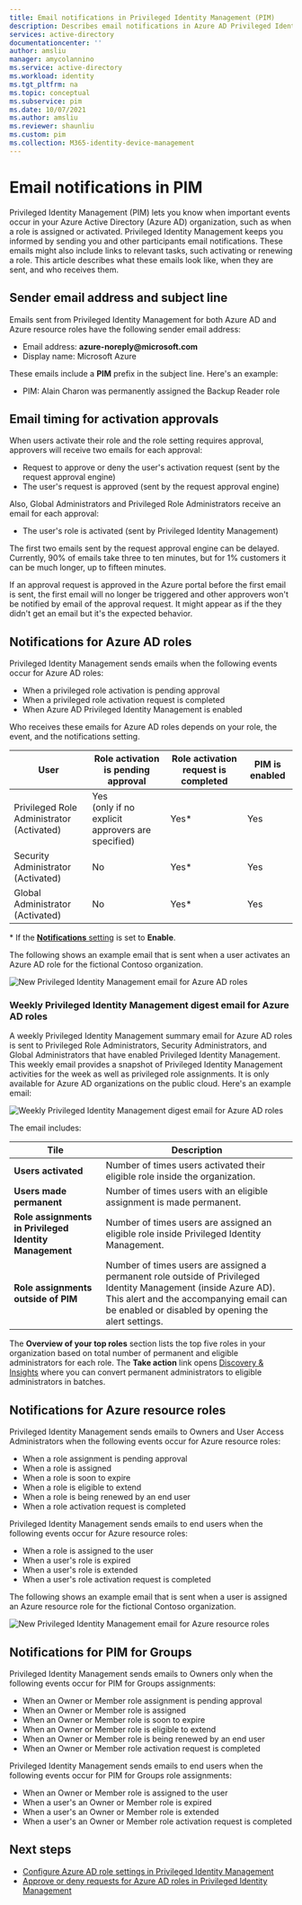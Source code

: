 ```yaml
---
title: Email notifications in Privileged Identity Management (PIM)
description: Describes email notifications in Azure AD Privileged Identity Management (PIM).
services: active-directory
documentationcenter: ''
author: amsliu
manager: amycolannino
ms.service: active-directory
ms.workload: identity
ms.tgt_pltfrm: na
ms.topic: conceptual
ms.subservice: pim
ms.date: 10/07/2021
ms.author: amsliu
ms.reviewer: shaunliu
ms.custom: pim
ms.collection: M365-identity-device-management
---
```


# Email notifications in PIM

Privileged Identity Management (PIM) lets you know when important events occur in your Azure Active Directory (Azure AD) organization, such as when a role is assigned or activated. Privileged Identity Management keeps you informed by sending you and other participants email notifications. These emails might also include links to relevant tasks, such activating or renewing a role. This article describes what these emails look like, when they are sent, and who receives them.

## Sender email address and subject line

Emails sent from Privileged Identity Management for both Azure AD and Azure resource roles have the following sender email address:

- Email address:  **azure-noreply\@microsoft.com**
- Display name: Microsoft Azure

These emails include a **PIM** prefix in the subject line. Here's an example:

- PIM: Alain Charon was permanently assigned the Backup Reader role

## Email timing for activation approvals

When users activate their role and the role setting requires approval, approvers will receive two emails for each approval:

- Request to approve or deny the user's activation request (sent by the request approval engine)
- The user's request is approved (sent by the request approval engine)

Also, Global Administrators and Privileged Role Administrators receive an email for each approval:

- The user's role is activated (sent by Privileged Identity Management)

The first two emails sent by the request approval engine can be delayed. Currently, 90% of emails take three to ten minutes, but for 1% customers it can be much longer, up to fifteen minutes.

If an approval request is approved in the Azure portal before the first email is sent, the first email will no longer be triggered and other approvers won't be notified by email of the approval request. It might appear as if the they didn't get an email but it's the expected behavior.

## Notifications for Azure AD roles

Privileged Identity Management sends emails when the following events occur for Azure AD roles:

- When a privileged role activation is pending approval
- When a privileged role activation request is completed
- When Azure AD Privileged Identity Management is enabled

Who receives these emails for Azure AD roles depends on your role, the event, and the notifications setting.

| User | Role activation is pending approval | Role activation request is completed | PIM is enabled |
| --- | --- | --- | --- |
| Privileged Role Administrator</br>(Activated) | Yes</br>(only if no explicit approvers are specified) | Yes* | Yes |
| Security Administrator</br>(Activated) | No | Yes* | Yes |
| Global Administrator</br>(Activated) | No | Yes* | Yes |

\* If the [**Notifications** setting](pim-how-to-change-default-settings.md) is set to **Enable**.

The following shows an example email that is sent when a user activates an Azure AD role for the fictional Contoso organization.

![New Privileged Identity Management email for Azure AD roles](./media/pim-email-notifications/email-directory-new.png)

### Weekly Privileged Identity Management digest email for Azure AD roles

A weekly Privileged Identity Management summary email for Azure AD roles is sent to Privileged Role Administrators, Security Administrators, and Global Administrators that have enabled Privileged Identity Management. This weekly email provides a snapshot of Privileged Identity Management activities for the week as well as privileged role assignments. It is only available for Azure AD organizations on the public cloud. Here's an example email:

![Weekly Privileged Identity Management digest email for Azure AD roles](./media/pim-email-notifications/email-directory-weekly.png)

The email includes:

| Tile | Description |
| --- | --- |
| **Users activated** | Number of times users activated their eligible role inside the organization. |
| **Users made permanent** | Number of times users with an eligible assignment is made permanent. |
| **Role assignments in Privileged Identity Management** | Number of times users are assigned an eligible role inside Privileged Identity Management. |
| **Role assignments outside of PIM** | Number of times users are assigned a permanent role outside of Privileged Identity Management (inside Azure AD). This alert and the accompanying email can be enabled or disabled by opening the alert settings. |

The **Overview of your top roles** section lists the top five roles in your organization based on total number of permanent and eligible administrators for each role. The **Take action** link opens [Discovery & Insights](pim-security-wizard.md) where you can convert permanent administrators to eligible administrators in batches.

## Notifications for Azure resource roles

Privileged Identity Management sends emails to Owners and User Access Administrators when the following events occur for Azure resource roles:

- When a role assignment is pending approval
- When a role is assigned
- When a role is soon to expire
- When a role is eligible to extend
- When a role is being renewed by an end user
- When a role activation request is completed

Privileged Identity Management sends emails to end users when the following events occur for Azure resource roles:

- When a role is assigned to the user
- When a user's role is expired
- When a user's role is extended
- When a user's role activation request is completed

The following shows an example email that is sent when a user is assigned an Azure resource role for the fictional Contoso organization.

![New Privileged Identity Management email for Azure resource roles](./media/pim-email-notifications/email-resources-new.png)

## Notifications for PIM for Groups

Privileged Identity Management sends emails to Owners only when the following events occur for PIM for Groups assignments:

- When an Owner or Member role assignment is pending approval
- When an Owner or Member role is assigned
- When an Owner or Member role is soon to expire
- When an Owner or Member role is eligible to extend
- When an Owner or Member role is being renewed by an end user
- When an Owner or Member role activation request is completed

Privileged Identity Management sends emails to end users when the following events occur for PIM for Groups role assignments:

- When an Owner or Member role is assigned to the user
- When a user's an Owner or Member role is expired
- When a user's an Owner or Member role is extended
- When a user's an Owner or Member role activation request is completed


## Next steps

- [Configure Azure AD role settings in Privileged Identity Management](pim-how-to-change-default-settings.md)
- [Approve or deny requests for Azure AD roles in Privileged Identity Management](azure-ad-pim-approval-workflow.md)
